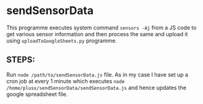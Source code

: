 # sendSensorData

This programme executes system command `sensors -Aj` from a JS code to get various sensor information and then process the same and upload it using `uploadToGoogleSheets.py` programme.

## STEPS:
Run `node /path/to/sendSensorData.js` file. As in my case I have set up a cron job at every 1 minute which executes `node /home/plusx/sendSensorData/sendSensorData.js` and hence updates the google spreadsheet file.
